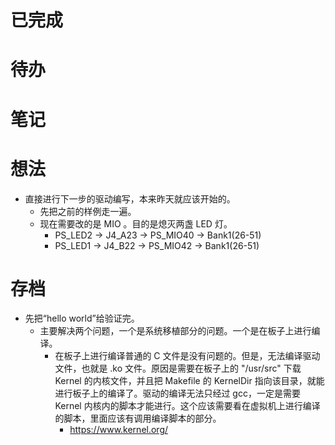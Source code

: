 # 已完成

# 待办

# 笔记

# 想法
- 直接进行下一步的驱动编写，本来昨天就应该开始的。
	- 先把之前的样例走一遍。
	- 现在需要改的是 MIO 。目的是熄灭两盏 LED 灯。
		- PS_LED2 -> J4_A23 -> PS_MIO40 -> Bank1(26-51)
		- PS_LED1 -> J4_B22 -> PS_MIO42 -> Bank1(26-51)

# 存档
- 先把“hello world”给验证完。
	- 主要解决两个问题，一个是系统移植部分的问题。一个是在板子上进行编译。
		- 在板子上进行编译普通的 C 文件是没有问题的。但是，无法编译驱动文件，也就是 .ko 文件。原因是需要在板子上的 "/usr/src" 下载 Kernel 的内核文件，并且把 Makefile 的 KernelDir 指向该目录，就能进行板子上的编译了。驱动的编译无法只经过 gcc，一定是需要 Kernel 内核内的脚本才能进行。这个应该需要看在虚拟机上进行编译的脚本，里面应该有调用编译脚本的部分。
			- https://www.kernel.org/